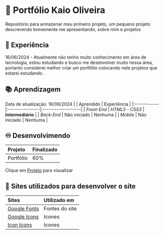 
# 📂 Portfólio Kaio Oliveira

Repositório para armazenar meu primeiro projeto, um pequeno projeto descrevendo brevemente me apresentando, sobre mim e projetos

## 🧭 Experiência 
16/06/2024 - Atualmente não tenho muito conhecimento em área de tecnologia, estou estudando e busco me desenvolver muito nessa área, portanto considerei melhor criar um portfólio colocando nele projetos que estarei estudando.

## 📚 Aprendizagem
Data de atualização: 16/06/2024
|             |    Aprendido    |    Experiência     |
|:------------|:----------------|:-------------------|
| *Front-End* | *HTML5 - CSS3*  |  **Intermediário** |
|  *Back-End* |  Não iniciado   |      Nenhuma       |
|   *Mobile*  |  Não iniciado   |      Nenhuma       |

## ♾️ Desenvolvimendo

|  Projeto  |   Finalizado  |
|:----------|:--------------|
| Portfólio |      60%      |

Clique em [Projeto](https://kaiooa.github.io/portfolio/) para visualizar

## 📕 Sites utilizados para desenvolver o site
|                      Sites                     |      Utilizado em      |
|:-----------------------------------------------|:-----------------------|
| [Google Fonts](https://fonts.google.com/)      |     Fontes do site     |
| [Google Icons](https://fonts.google.com/icons) |         Icones         |
| [Icon Icons](https://icon-icons.com/)          |         Icones         |




